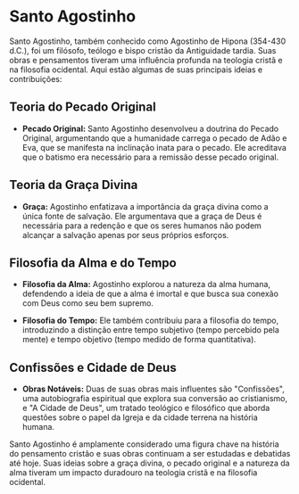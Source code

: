 # Santo Agostinho

Santo Agostinho, também conhecido como Agostinho de Hipona (354-430 d.C.), foi um filósofo, teólogo e bispo cristão da Antiguidade tardia. Suas obras e pensamentos tiveram uma influência profunda na teologia cristã e na filosofia ocidental. Aqui estão algumas de suas principais ideias e contribuições:

## **Teoria do Pecado Original**

- **Pecado Original:** Santo Agostinho desenvolveu a doutrina do Pecado Original, argumentando que a humanidade carrega o pecado de Adão e Eva, que se manifesta na inclinação inata para o pecado. Ele acreditava que o batismo era necessário para a remissão desse pecado original.

## **Teoria da Graça Divina**

- **Graça:** Agostinho enfatizava a importância da graça divina como a única fonte de salvação. Ele argumentava que a graça de Deus é necessária para a redenção e que os seres humanos não podem alcançar a salvação apenas por seus próprios esforços.

## **Filosofia da Alma e do Tempo**

- **Filosofia da Alma:** Agostinho explorou a natureza da alma humana, defendendo a ideia de que a alma é imortal e que busca sua conexão com Deus como seu bem supremo.

- **Filosofia do Tempo:** Ele também contribuiu para a filosofia do tempo, introduzindo a distinção entre tempo subjetivo (tempo percebido pela mente) e tempo objetivo (tempo medido de forma quantitativa).

## **Confissões e Cidade de Deus**

- **Obras Notáveis:** Duas de suas obras mais influentes são "Confissões", uma autobiografia espiritual que explora sua conversão ao cristianismo, e "A Cidade de Deus", um tratado teológico e filosófico que aborda questões sobre o papel da Igreja e da cidade terrena na história humana.

Santo Agostinho é amplamente considerado uma figura chave na história do pensamento cristão e suas obras continuam a ser estudadas e debatidas até hoje. Suas ideias sobre a graça divina, o pecado original e a natureza da alma tiveram um impacto duradouro na teologia cristã e na filosofia ocidental.
